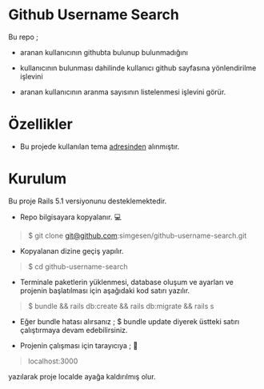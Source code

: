 # Github Username Search



Bu repo ;

- aranan kullanıcının githubta bulunup bulunmadığını 

- kullanıcının bulunması dahilinde kullanıcı github sayfasına yönlendirilme işlevini 

- aranan kullanıcının aranma sayısının listelenmesi işlevini görür.

# Özellikler

- Bu projede kullanılan tema [adresinden](http://www.layoutit.com/build) alınmıştır.


# Kurulum

Bu proje Rails 5.1 versiyonunu desteklemektedir.


- Repo bilgisayara kopyalanır. :computer:

> $ git clone git@github.com:simgesen/github-username-search.git


- Kopyalanan dizine geçiş yapılır.

> $ cd github-username-search


- Terminale paketlerin yüklenmesi, database oluşum ve ayarları ve projenin başlatılması için aşağıdaki kod satırı yazılır.

> $ bundle && rails db:create && rails db:migrate && rails s 

- Eğer bundle hatası alırsanız ; $ bundle update diyerek üstteki satırı çalıştırmaya devam edebilirsiniz.

- Projenin çalışması için tarayıcıya ; :link:

> localhost:3000 

yazılarak proje localde ayağa kaldırılmış olur.

